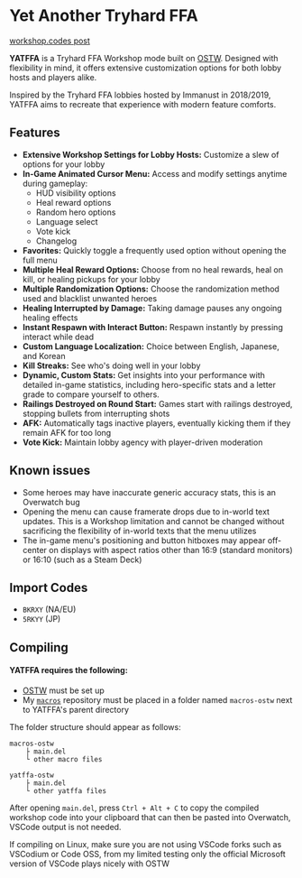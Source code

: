 # **Yet Another Tryhard FFA**
[workshop.codes post](https://workshop.codes/BKRXY)

**YATFFA** is a Tryhard FFA Workshop mode built on [OSTW](https://github.com/ItsDeltin/Overwatch-Script-To-Workshop). Designed with flexibility in mind, it offers extensive customization options for both lobby hosts and players alike.

Inspired by the Tryhard FFA lobbies hosted by Immanust in 2018/2019, YATFFA aims to recreate that experience with modern feature comforts.

## Features
- **Extensive Workshop Settings for Lobby Hosts:** Customize a slew of options for your lobby
- **In-Game Animated Cursor Menu:** Access and modify settings anytime during gameplay:
    - HUD visibility options
    - Heal reward options
    - Random hero options
    - Language select
    - Vote kick
    - Changelog
- **Favorites:** Quickly toggle a frequently used option without opening the full menu
- **Multiple Heal Reward Options:** Choose from no heal rewards, heal on kill, or healing pickups for your lobby
- **Multiple Randomization Options:** Choose the randomization method used and blacklist unwanted heroes
- **Healing Interrupted by Damage:** Taking damage pauses any ongoing healing effects
- **Instant Respawn with Interact Button:** Respawn instantly by pressing interact while dead
- **Custom Language Localization:** Choice between English, Japanese, and Korean
- **Kill Streaks:** See who's doing well in your lobby
- **Dynamic, Custom Stats:** Get insights into your performance with detailed in-game statistics, including hero-specific stats and a letter grade to compare yourself to others.
- **Railings Destroyed on Round Start:** Games start with railings destroyed, stopping bullets from interrupting shots
- **AFK:** Automatically tags inactive players, eventually kicking them if they remain AFK for too long
- **Vote Kick:** Maintain lobby agency with player-driven moderation

## Known issues
- Some heroes may have inaccurate generic accuracy stats, this is an Overwatch bug
- Opening the menu can cause framerate drops due to in-world text updates. This is a Workshop limitation and cannot be changed without sacrificing the flexibility of in-world texts that the menu utilizes
- The in-game menu's positioning and button hitboxes may appear off-center on displays with aspect ratios other than 16:9 (standard monitors) or 16:10 (such as a Steam Deck)

## Import Codes
- `BKRXY` (NA/EU)
- `5RKYY` (JP)

## Compiling
#### YATFFA requires the following:
- [OSTW](https://github.com/ItsDeltin/Overwatch-Script-To-Workshop/wiki/Getting-Started) must be set up
- My [`macros`](https://github.com/scorttt/macros-ostw) repository must be placed in a folder named `macros-ostw` next to YATFFA's parent directory

The folder structure should appear as follows: 
```
macros-ostw
    ├ main.del
    └ other macro files

yatffa-ostw
    ├ main.del
    └ other yatffa files
```
After opening `main.del`, press `Ctrl + Alt + C` to copy the compiled workshop code into your clipboard that can then be pasted into Overwatch, VSCode output is not needed.

If compiling on Linux, make sure you are not using VSCode forks such as VSCodium or Code OSS, from my limited testing only the official Microsoft version of VSCode plays nicely with OSTW
